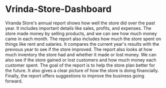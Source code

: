 # Vrinda-Store-Dashboard
Viranda Store's annual report shows how well the store did over the past year. It includes important details like sales, profits, and expenses. The store made money by selling products, and we can see how much money came in each month. The report also includes how much the store spent on things like rent and salaries. It compares the current year's results with the previous year to see if the store improved. The report also looks at how much inventory the store had and whether it made or lost money. We can also see if the store gained or lost customers and how much money each customer spent. The goal of the report is to help the store plan better for the future. It also gives a clear picture of how the store is doing financially. Finally, the report offers suggestions to improve the business going forward.
